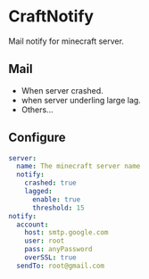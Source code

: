 # CraftNotify
Mail notify for minecraft server.

## Mail
- When server crashed.
- when server underling large lag.
- Others...

## Configure
```Yaml
server:
  name: The minecraft server name
  notify:
    crashed: true
    lagged:
      enable: true
      threshold: 15
notify:
  account:
    host: smtp.google.com
    user: root
    pass: anyPassword
    overSSL: true
  sendTo: root@gmail.com
```
